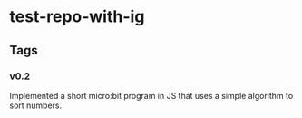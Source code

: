# test-repo-with-ig

## Tags

### v0.2

Implemented a short micro:bit program in JS that uses a simple algorithm to sort numbers.
